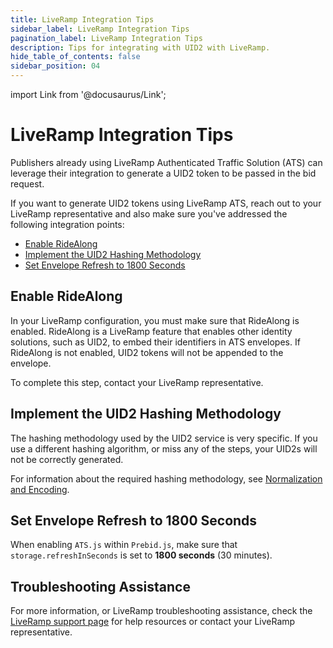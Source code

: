 ```yaml
---
title: LiveRamp Integration Tips
sidebar_label: LiveRamp Integration Tips
pagination_label: LiveRamp Integration Tips
description: Tips for integrating with UID2 with LiveRamp. 
hide_table_of_contents: false
sidebar_position: 04
---
```


import Link from '@docusaurus/Link';

# LiveRamp Integration Tips

Publishers already using LiveRamp Authenticated Traffic Solution (ATS) can leverage their integration to generate a UID2 token to be passed in the bid request.

If you want to generate UID2 tokens using LiveRamp ATS, reach out to your LiveRamp representative and also make sure you've addressed the following integration points: 

- [Enable RideAlong](#enable-ridealong)
- [Implement the UID2 Hashing Methodology](#implement-the-uid2-hashing-methodology)
- [Set Envelope Refresh to 1800 Seconds](#set-envelope-refresh-to-1800-seconds)

## Enable RideAlong

In your LiveRamp configuration, you must make sure that RideAlong is enabled. RideAlong is a LiveRamp feature that enables other identity solutions, such as UID2, to embed their identifiers in ATS envelopes. If RideAlong is not enabled, UID2 tokens will not be appended to the envelope.

To complete this step, contact your LiveRamp representative.

## Implement the UID2 Hashing Methodology

The hashing methodology used by the UID2 service is very specific. If you use a different hashing algorithm, or miss any of the steps, your UID2s will not be correctly generated.

For information about the required hashing methodology, see [Normalization and Encoding](../getting-started/gs-normalization-encoding.md).

## Set Envelope Refresh to 1800 Seconds

When enabling `ATS.js` within `Prebid.js`, make sure that `storage.refreshInSeconds` is set to **1800 seconds** (30 minutes).

## Troubleshooting Assistance

For more information, or LiveRamp troubleshooting assistance, check the [LiveRamp support page](https://docs.liveramp.com/connect/en/support.html) for help resources or contact your LiveRamp representative.
